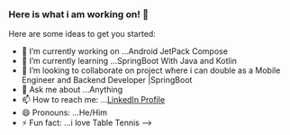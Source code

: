 ### Here is what i am working on! 👋


Here are some ideas to get you started:

- 🔭 I’m currently working on ...Android JetPack Compose 
- 🌱 I’m currently learning ...SpringBoot With Java and Kotlin
- 👯 I’m looking to collaborate on project where i can double as a Mobile Engineer and Backend Developer |SpringBoot
- 💬 Ask me about ...Anything
- 📫 How to reach me: ...[LinkedIn Profile](https://www.linkedin.com/in/okeh-joseph-2b77b9140/)
- 😄 Pronouns: ...He/Him
- ⚡ Fun fact: ...i love Table Tennis
-->
